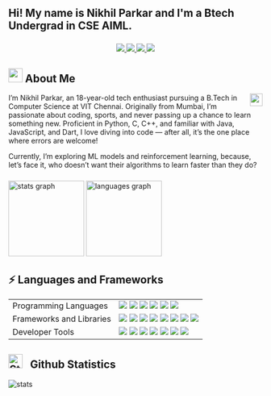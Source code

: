 <h2 align="left">Hi! My name is Nikhil Parkar and I'm a Btech Undergrad in CSE AIML.

###

<div align="center">

<a target="_blank" href="https://www.linkedin.com/in/nikhil-parkar-49b600274"> 
  <img src="https://img.shields.io/badge/LinkedIn-076678?style=for-the-badge&logo=linkedin&logoColor=white"> 
</a>
<a target="_blank" href="https://instagram.com/nikhil_140206/"> 
  <img src="https://img.shields.io/badge/Instagram-79740e?style=for-the-badge&logo=instagram&logoColor=white"> 
</a>
<a target="_blank" href="https://discord.com/users/732634910203838557"> 
  <img src="https://img.shields.io/badge/Discord-873f71?style=for-the-badge&logo=discord&logoColor=white"> 
</a>
<a target="_blank" href="https://mail.google.com/mail/u/1/?view=cm&fs=1&to=parkar.nikhil1426@gmail.com&tf=1"> 
  <img src="https://img.shields.io/badge/Gmail-9d0006?style=for-the-badge&logo=gmail&logoColor=white"> 
</a>

</div>

###
### 

## <img src="https://cdn3.emoji.gg/emojis/2112_wave_animated.gif" width="28px" height="28px"> About Me

<img align="right" src="https://komarev.com/ghpvc/?username=Nikhil-1426&style=flat-square&color=b57614&label=views" height="25px" alt="watching_count" />

I’m Nikhil Parkar, an 18-year-old tech enthusiast pursuing a B.Tech in Computer Science at VIT Chennai. Originally from Mumbai, I’m passionate about coding, sports, and never passing up a chance to learn something new. Proficient in Python, C, C++, and familiar with Java, JavaScript, and Dart, I love diving into code — after all, it’s the one place where errors are welcome! 

Currently, I’m exploring ML models and reinforcement learning, because, let’s face it, who doesn’t want their algorithms to learn faster than they do?

###

###

<div align="left">
  <img src="https://github-readme-stats.vercel.app/api?username=Nikhil-1426&hide_title=false&hide_rank=false&show_icons=true&include_all_commits=true&count_private=true&disable_animations=false&theme=dracula&locale=en&hide_border=false" height="150" alt="stats graph"  />
  <img src="https://github-readme-stats.vercel.app/api/top-langs?username=Nikhil-1426&locale=en&hide_title=false&layout=compact&card_width=320&langs_count=5&theme=dracula&hide_border=false" height="150" alt="languages graph"  />
</div>

###

<div align="left">
<h2>⚡ Languages and Frameworks</h2>
<table>
  <tr>
    <td>Programming Languages</td>
    <td>
      <img src="https://img.shields.io/badge/C-%2300599C.svg?style=flat-square&logo=c&logoColor=white"/>
      <img src="https://img.shields.io/badge/C++-%2300599C.svg?style=flat-square&logo=c%2B%2B&logoColor=white"/>
      <img src="https://img.shields.io/badge/Java-%23ED8B00.svg?style=flat-square&logo=openjdk&logoColor=white"/>
      <img src="https://img.shields.io/badge/Python-3670A0?style=flat-square&logo=python&logoColor=ffdd54"/>
      <img src="https://img.shields.io/badge/JavaScript-%23323330.svg?style=flat-square&logo=javascript&logoColor=%23F7DF1E"/>
      <img src="https://img.shields.io/badge/dart-%23007ACC.svg?style=flat-square&logo=dart&logoColor=white"/>
    </td>
  </tr>
  <tr>
    <td>Frameworks and Libraries</td>
    <td>
      <img src="https://img.shields.io/badge/React-%2320232a.svg?style=flat-square&logo=react&logoColor=%2361DAFB"/>
      <img src="https://img.shields.io/badge/Vue.js-3670A0?style=flat-square&logo=vue.js&logoColor=ffdd54"/>
      <img src="https://img.shields.io/badge/Flutter-000000?style=flat-square&logo=flutter&logoColor=white"/>
      <img src="https://img.shields.io/badge/Node.js-%23E34F26.svg?style=flat-square&logo=Node.JS&logoColor=white"/>
      <img src="https://img.shields.io/badge/Tensorflow-38B2AC.svg?style=flat-square&logo=tensorflow&logoColor=white"/>
      <img src="https://img.shields.io/badge/Keras-%231572B6.svg?style=flat-square&logo=keras&logoColor=white"/>
      <img src="https://img.shields.io/badge/pandas-3670A0?style=flat-square&logo=pandas&logoColor=ffdd54"/>
      <img src="https://img.shields.io/badge/NumPy-%23323330.svg?style=flat-square&logo=numpy&logoColor=%23F7DF1E"/>
    </td>
  </tr>
  <tr>
    <td>Developer Tools</td>
    <td>
      <img src="https://img.shields.io/badge/git-%2300599C.svg?style=flat-square&logo=git&logoColor=white"/>
      <img src="https://img.shields.io/badge/GitHub-%2300599C.svg?style=flat-square&logo=github&logoColor=white"/>
      <img src="https://img.shields.io/badge/VS Code-%23ED8B00.svg?style=flat-square&logo=vscode&logoColor=white"/>
      <img src="https://img.shields.io/badge/Android Studio-3670A0?style=flat-square&logo=androidstudio&logoColor=ffdd54"/>
      <img src="https://img.shields.io/badge/HTML-%23323330.svg?style=flat-square&logo=html5&logoColor=%23F7DF1E"/>
      <img src="https://img.shields.io/badge/Firebase-%23007ACC.svg?style=flat-square&logo=firebase&logoColor=white"/>
      <img src="https://img.shields.io/badge/Anaconda-%231572B6.svg?style=flat-square&logo=anaconda&logoColor=white"/>
    </td>
  </tr>
</table>
</div>

###

## <img src="https://cdn3.emoji.gg/emojis/9230-stats.png" width="28px" height="28px" alt="Stats"> &nbsp; Github Statistics

<div align="left">
<img align="center" src="http://github-profile-summary-cards.vercel.app/api/cards/profile-details?username=Nikhil-1426&theme=gruvbox" alt="stats" />
</div>

<div align="left">
</div>

###


